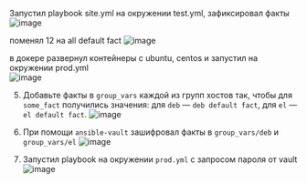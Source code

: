 
Запустил playbook site.yml на окружении test.yml, зафиксировал факты   
![image](https://github.com/user-attachments/assets/3c02454f-95ea-439b-866c-305e72f975e5)

поменял 12 на all default fact
![image](https://github.com/user-attachments/assets/ba588570-96ba-4d02-b368-f1bd546ff0d6)

в докере развернул контейнеры с ubuntu, centos и запустил на окружении prod.yml   
![image](https://github.com/user-attachments/assets/a763980c-c385-4377-85c5-dfd1c15a44ae)

5. Добавьте факты в `group_vars` каждой из групп хостов так, чтобы для `some_fact` получились значения: для `deb` — `deb default fact`, для `el` — `el default fact`.
![image](https://github.com/user-attachments/assets/a69d0808-a411-44c1-96f9-56706c4a3184)

7. При помощи `ansible-vault` зашифровал факты в `group_vars/deb` и `group_vars/el`
![image](https://github.com/user-attachments/assets/5345548d-868c-4372-b9a1-3480906b4ee3)

8. Запустил playbook на окружении `prod.yml` с запросом пароля от vault   
![image](https://github.com/user-attachments/assets/679a77be-cc73-453b-841f-3e3b5ba231a0)








